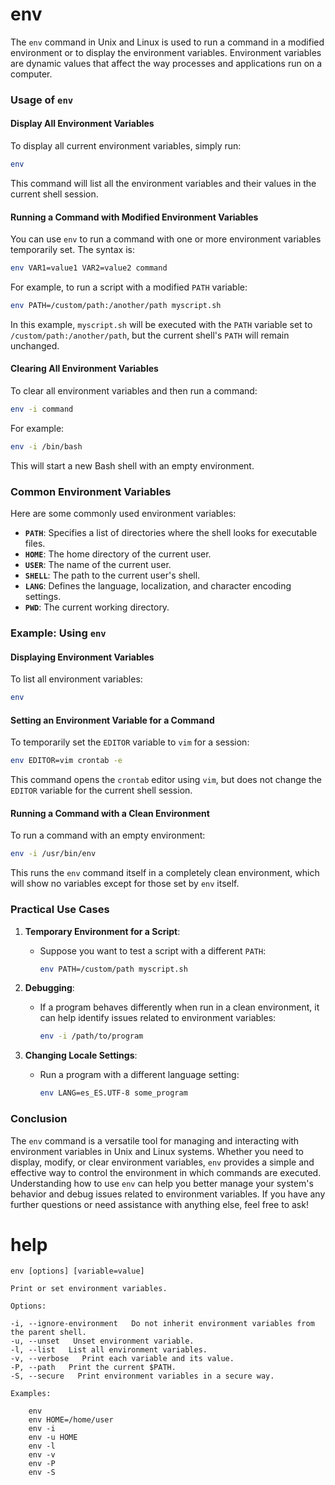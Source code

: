 # env

The `env` command in Unix and Linux is used to run a command in a modified environment or to display the environment variables. Environment variables are dynamic values that affect the way processes and applications run on a computer.

### Usage of `env`

#### Display All Environment Variables

To display all current environment variables, simply run:

```sh
env
```

This command will list all the environment variables and their values in the current shell session.

#### Running a Command with Modified Environment Variables

You can use `env` to run a command with one or more environment variables temporarily set. The syntax is:

```sh
env VAR1=value1 VAR2=value2 command
```

For example, to run a script with a modified `PATH` variable:

```sh
env PATH=/custom/path:/another/path myscript.sh
```

In this example, `myscript.sh` will be executed with the `PATH` variable set to `/custom/path:/another/path`, but the current shell's `PATH` will remain unchanged.

#### Clearing All Environment Variables

To clear all environment variables and then run a command:

```sh
env -i command
```

For example:

```sh
env -i /bin/bash
```

This will start a new Bash shell with an empty environment.

### Common Environment Variables

Here are some commonly used environment variables:

- **`PATH`**: Specifies a list of directories where the shell looks for executable files.
- **`HOME`**: The home directory of the current user.
- **`USER`**: The name of the current user.
- **`SHELL`**: The path to the current user's shell.
- **`LANG`**: Defines the language, localization, and character encoding settings.
- **`PWD`**: The current working directory.

### Example: Using `env`

#### Displaying Environment Variables

To list all environment variables:

```sh
env
```

#### Setting an Environment Variable for a Command

To temporarily set the `EDITOR` variable to `vim` for a session:

```sh
env EDITOR=vim crontab -e
```

This command opens the `crontab` editor using `vim`, but does not change the `EDITOR` variable for the current shell session.

#### Running a Command with a Clean Environment

To run a command with an empty environment:

```sh
env -i /usr/bin/env
```

This runs the `env` command itself in a completely clean environment, which will show no variables except for those set by `env` itself.

### Practical Use Cases

1. **Temporary Environment for a Script**:
   - Suppose you want to test a script with a different `PATH`:

     ```sh
     env PATH=/custom/path myscript.sh
     ```

2. **Debugging**:
   - If a program behaves differently when run in a clean environment, it can help identify issues related to environment variables:

     ```sh
     env -i /path/to/program
     ```

3. **Changing Locale Settings**:
   - Run a program with a different language setting:

     ```sh
     env LANG=es_ES.UTF-8 some_program
     ```

### Conclusion

The `env` command is a versatile tool for managing and interacting with environment variables in Unix and Linux systems. Whether you need to display, modify, or clear environment variables, `env` provides a simple and effective way to control the environment in which commands are executed. Understanding how to use `env` can help you better manage your system's behavior and debug issues related to environment variables. If you have any further questions or need assistance with anything else, feel free to ask!

# help 

```
env [options] [variable=value]

Print or set environment variables.

Options:

-i, --ignore-environment   Do not inherit environment variables from the parent shell.
-u, --unset   Unset environment variable.
-l, --list   List all environment variables.
-v, --verbose   Print each variable and its value.
-P, --path   Print the current $PATH.
-S, --secure   Print environment variables in a secure way.

Examples:

    env
    env HOME=/home/user
    env -i
    env -u HOME
    env -l
    env -v
    env -P
    env -S

```
